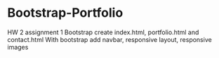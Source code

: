 # Bootstrap-Portfolio
HW 2 assignment 1 Bootstrap
create index.html, portfolio.html and contact.html
With bootstrap add navbar, responsive layout, responsive images
